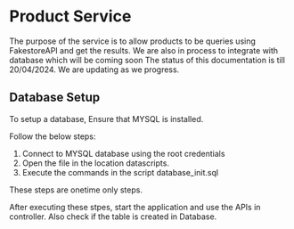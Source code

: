 # Product Service

The purpose of the service is to allow products to be queries using FakestoreAPI and get the results. We are also in process to integrate with database which will be coming soon
The status of this documentation is till 20/04/2024. We are updating as we progress.

## Database Setup
 To setup a database, Ensure that MYSQL is installed.
 
Follow the below steps:
1. Connect to MYSQL database using the root credentials
2. Open the file in the location datascripts.
3. Execute the commands in the script database_init.sql

These steps are onetime only steps.

After executing these stpes, start the application and use the APIs in controller. Also check if the table is created in Database.

